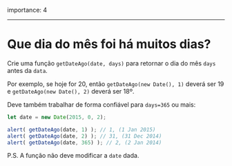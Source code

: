 importance: 4

---

# Que dia do mês foi há muitos dias?

Crie uma função `getDateAgo(date, days)` para retornar o dia do mês `days` antes da `data`.

Por exemplo, se hoje for 20, então `getDateAgo(new Date(), 1)` deverá ser 19 e `getDateAgo(new Date(), 2)` deverá ser 18º.

Deve também trabalhar de forma confiável para `days=365` ou mais:

```js
let date = new Date(2015, 0, 2);

alert( getDateAgo(date, 1) ); // 1, (1 Jan 2015)
alert( getDateAgo(date, 2) ); // 31, (31 Dec 2014)
alert( getDateAgo(date, 365) ); // 2, (2 Jan 2014)
```

P.S. A função não deve modificar a `date` dada.
